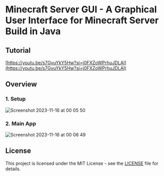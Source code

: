# Minecraft Server GUI - A Graphical User Interface for Minecraft Server Build in Java
## Tutorial
[https://youtu.be/s7GvuYkY5Hw?si=j0FXZoWPrhuJDLAl](https://youtu.be/s7GvuYkY5Hw?si=j0FXZoWPrhuJDLAl)

## Overview
### 1. Setup
![Screenshot 2023-11-16 at 00 05 50](https://github.com/bearaujus/minecraft_server_gui/assets/64161364/16bd867a-6fa5-463a-b05d-842f2d4cedec)

### 2. Main App
![Screenshot 2023-11-16 at 00 06 49](https://github.com/bearaujus/minecraft_server_gui/assets/64161364/5189e40f-2222-4771-a712-ef8d97700647)

## License

This project is licensed under the MIT License - see
the [LICENSE](https://github.com/bearaujus/minecraft_server_gui/blob/master/LICENSE) file for details.
